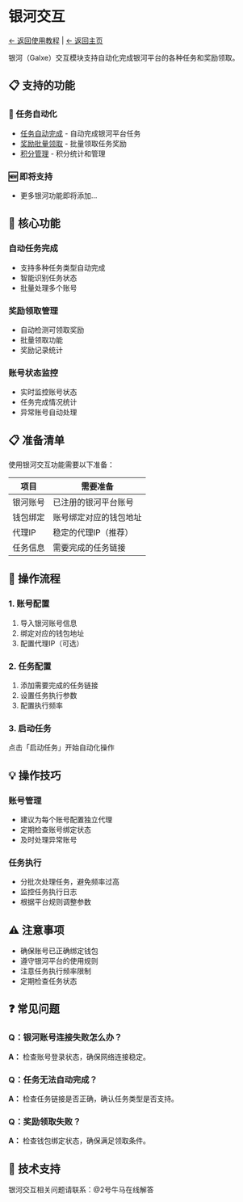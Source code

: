 # 银河交互

[← 返回使用教程](../README.md) | [← 返回主页](../../README.md)

银河（Galxe）交互模块支持自动化完成银河平台的各种任务和奖励领取。

## 📋 支持的功能

### 🎯 任务自动化
- [任务自动完成](task-automation.md) - 自动完成银河平台任务
- [奖励批量领取](reward-claim.md) - 批量领取任务奖励
- [积分管理](points-management.md) - 积分统计和管理

### 🆕 即将支持
- 更多银河功能即将添加...

## 🎯 核心功能

### 自动任务完成
- 支持多种任务类型自动完成
- 智能识别任务状态
- 批量处理多个账号

### 奖励领取管理
- 自动检测可领取奖励
- 批量领取功能
- 奖励记录统计

### 账号状态监控
- 实时监控账号状态
- 任务完成情况统计
- 异常账号自动处理

## 📋 准备清单

使用银河交互功能需要以下准备：

| 项目 | 需要准备 |
|-----|----------|
| 银河账号 | 已注册的银河平台账号 |
| 钱包绑定 | 账号绑定对应的钱包地址 |
| 代理IP | 稳定的代理IP（推荐） |
| 任务信息 | 需要完成的任务链接 |

## 🚀 操作流程

### 1. 账号配置
1. 导入银河账号信息
2. 绑定对应的钱包地址
3. 配置代理IP（可选）

### 2. 任务配置
1. 添加需要完成的任务链接
2. 设置任务执行参数
3. 配置执行频率

### 3. 启动任务
点击「启动任务」开始自动化操作

## 💡 操作技巧

### 账号管理
- 建议为每个账号配置独立代理
- 定期检查账号绑定状态
- 及时处理异常账号

### 任务执行
- 分批次处理任务，避免频率过高
- 监控任务执行日志
- 根据平台规则调整参数

## ⚠️ 注意事项

- 确保账号已正确绑定钱包
- 遵守银河平台的使用规则
- 注意任务执行频率限制
- 定期检查任务状态

## ❓ 常见问题

### Q：银河账号连接失败怎么办？
**A：** 检查账号登录状态，确保网络连接稳定。

### Q：任务无法自动完成？
**A：** 检查任务链接是否正确，确认任务类型是否支持。

### Q：奖励领取失败？
**A：** 检查钱包绑定状态，确保满足领取条件。

## 🔧 技术支持

银河交互相关问题请联系：@2号牛马在线解答